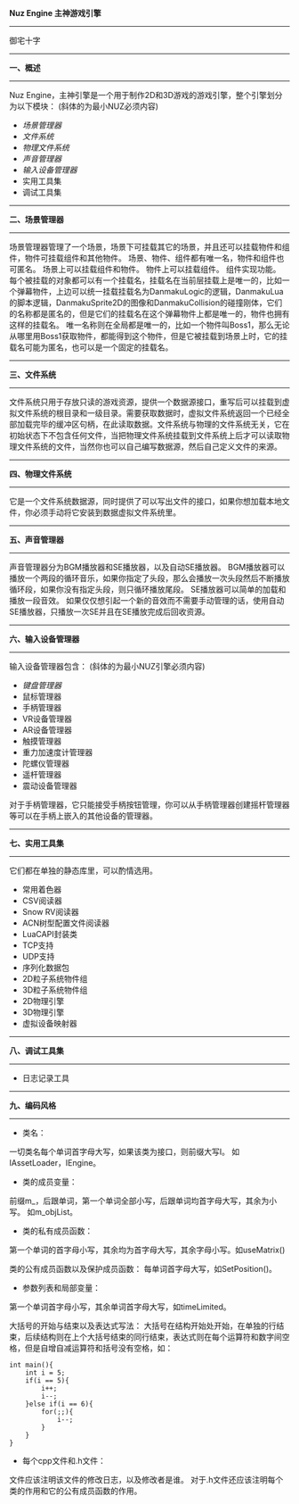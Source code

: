 **Nuz Engine 主神游戏引擎**

--------------


御宅十字

----------


**一、概述**

--------

Nuz Engine，主神引擎是一个用于制作2D和3D游戏的游戏引擎，整个引擎划分为以下模块：
(斜体的为最小NUZ必须内容)

 - *场景管理器*
 - *文件系统*
 - *物理文件系统*
 - *声音管理器*
 - *输入设备管理器*
 - 实用工具集
 - 调试工具集


----------


**二、场景管理器**

-----------

场景管理器管理了一个场景，场景下可挂载其它的场景，并且还可以挂载物件和组件，物件可挂载组件和其他物件。
场景、物件、组件都有唯一名，物件和组件也可匿名。
场景上可以挂载组件和物件。
物件上可以挂载组件。
组件实现功能。
每个被挂载的对象都可以有一个挂载名，挂载名在当前层挂载上是唯一的，比如一个弹幕物件，上边可以统一挂载挂载名为DanmakuLogic的逻辑，DanmakuLua的脚本逻辑，DanmakuSprite2D的图像和DanmakuCollision的碰撞刚体，它们的名称都是匿名的，但是它们的挂载名在这个弹幕物件上都是唯一的，物件也拥有这样的挂载名。
唯一名称则在全局都是唯一的，比如一个物件叫Boss1，那么无论从哪里用Boss1获取物件，都能得到这个物件，但是它被挂载到场景上时，它的挂载名可能为匿名，也可以是一个固定的挂载名。


----------


**三、文件系统**

------------

文件系统只用于存放只读的游戏资源，提供一个数据源接口，重写后可以挂载到虚拟文件系统的根目录和一级目录。需要获取数据时，虚拟文件系统返回一个已经全部加载完毕的缓冲区句柄，在此读取数据。文件系统与物理的文件系统无关，它在初始状态下不包含任何文件，当把物理文件系统挂载到文件系统上后才可以读取物理文件系统的文件，当然你也可以自己编写数据源，然后自己定义文件的来源。


----------


**四、物理文件系统**

------------

它是一个文件系统数据源，同时提供了可以写出文件的接口，如果你想加载本地文件，你必须手动将它安装到数据虚拟文件系统里。


----------


**五、声音管理器**

-----------

声音管理器分为BGM播放器和SE播放器，以及自动SE播放器。
BGM播放器可以播放一个两段的循环音乐，如果你指定了头段，那么会播放一次头段然后不断播放循环段，如果你没有指定头段，则只循环播放尾段。
SE播放器可以简单的加载和播放一段音效。
如果仅仅想引起一个新的音效而不需要手动管理的话，使用自动SE播放器，只播放一次SE并且在SE播放完成后回收资源。


----------


**六、输入设备管理器**

-------------

输入设备管理器包含：
(斜体的为最小NUZ引擎必须内容)

 - *键盘管理器*
 - 鼠标管理器
 - 手柄管理器
 - VR设备管理器
 - AR设备管理器
 - 触摸管理器
 - 重力加速度计管理器
 - 陀螺仪管理器
 - 遥杆管理器
 - 震动设备管理器

对于手柄管理器，它只能接受手柄按钮管理，你可以从手柄管理器创建摇杆管理器等可以在手柄上嵌入的其他设备的管理器。


----------


**七、实用工具集**

-----------

它们都在单独的静态库里，可以酌情选用。

 - 常用着色器
 - CSV阅读器
 - Snow RV阅读器
 - ACN树型配置文件阅读器
 - LuaCAPI封装类
 - TCP支持
 - UDP支持
 - 序列化数据包
 - 2D粒子系统物件组
 - 3D粒子系统物件组
 - 2D物理引擎
 - 3D物理引擎
 - 虚拟设备映射器


----------


**八、调试工具集**

-----------

 - 日志记录工具


----------


**九、编码风格**

----------

 - 类名：

一切类名每个单词首字母大写，如果该类为接口，则前缀大写I。
如IAssetLoader，IEngine。

 - 类的成员变量：

前缀m_，后跟单词，第一个单词全部小写，后跟单词均首字母大写，其余为小写。
如m_objList。

 - 类的私有成员函数：

第一个单词的首字母小写，其余均为首字母大写，其余字母小写。如useMatrix()

类的公有成员函数以及保护成员函数：
每单词首字母大写，如SetPosition()。

 - 参数列表和局部变量：

第一个单词首字母小写，其余单词首字母大写，如timeLimited。

大括号的开始与结束以及表达式写法：
大括号在结构开始处开始，在单独的行结束，后续结构则在上个大括号结束的同行结束，表达式则在每个运算符和数字间空格，但是自增自减运算符和括号没有空格，如：

    int main(){
        int i = 5;
        if(i == 5){
            i++;
            i--;
        }else if(i == 6){
            for(;;){
                i--;
            }
        }
    }

 - 每个cpp文件和.h文件：

文件应该注明该文件的修改日志，以及修改者是谁。
对于.h文件还应该注明每个类的作用和它的公有成员函数的作用。

